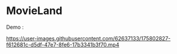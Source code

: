 # MovieLand

Demo :

https://user-images.githubusercontent.com/62637133/175802827-f612681c-d5df-47e7-8fe6-17b3341b3f70.mp4


